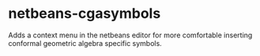# netbeans-cgasymbols
Adds a context menu in the netbeans editor for more comfortable inserting conformal geometric algebra specific symbols.
